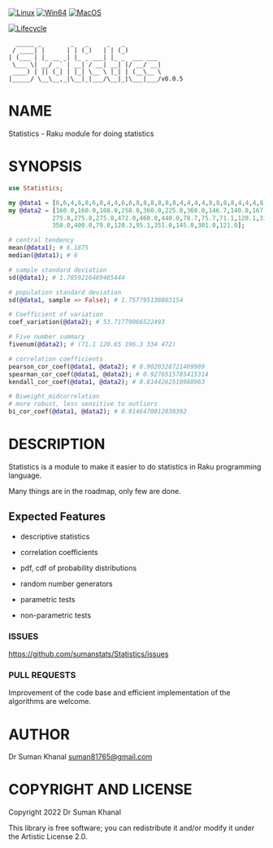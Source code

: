 [![Linux](https://github.com/sumanstats/Statistics/actions/workflows/linux.yml/badge.svg)](https://github.com/sumanstats/Statistics/actions/workflows/linux.yml)
[![Win64](https://github.com/sumanstats/Statistics/actions/workflows/windows-spec.yml/badge.svg)](https://github.com/sumanstats/Statistics/actions/workflows/windows-spec.yml)
[![MacOS](https://github.com/sumanstats/Statistics/actions/workflows/macos.yml/badge.svg)](https://github.com/sumanstats/Statistics/actions/workflows/macos.yml)

[![Lifecycle](https://img.shields.io/badge/lifecycle-experimental-brightgreen.svg)](https://github.com/sumanstats/Statistics)

      _____ _        _   _     _   _          
     / ____| |      | | (_)   | | (_)         
    | (___ | |_ __ _| |_ _ ___| |_ _  ___ ___ 
     \___ \| __/ _` | __| / __| __| |/ __/ __|
     ____) | || (_| | |_| \__ \ |_| | (__\__ \
    |_____/ \__\__,_|\__|_|___/\__|_|\___|___/v0.0.5

NAME
====

Statistics - Raku module for doing statistics

SYNOPSIS
========

```raku
use Statistics;

my @data1 = [6,6,4,6,8,6,8,4,4,6,6,8,8,8,8,8,8,4,4,4,4,8,8,8,8,4,4,4,8,6,8,4];
my @data2 = [160.0,160.0,108.0,258.0,360.0,225.0,360.0,146.7,140.8,167.6,167.6,
            275.8,275.8,275.8,472.0,460.0,440.0,78.7,75.7,71.1,120.1,318.0,304.0,
            350.0,400.0,79.0,120.3,95.1,351.0,145.0,301.0,121.0];

# central tendency
mean(@data1); # 6.1875
median(@data1); # 6

# sample standard deviation
sd(@data1); # 1.7859216469465444

# population standard deviation
sd(@data1, sample => False); # 1.757795138803154

# Coefficient of variation
coef_variation(@data2); # 53.71779066522493

# Five number summary
fivenum(@data2); # (71.1 120.65 196.3 334 472)

# correlation coefficients
pearson_cor_coef(@data1, @data2); # 0.9020328721469989
spearman_cor_coef(@data1, @data2); # 0.9276515785415314
kendall_cor_coef(@data1, @data2); # 0.8144262510988963

# Biweight_midcorrelation 
# more robust, less sensitive to outliers
bi_cor_coef(@data1, @data2); # 0.9146470012038392
```

DESCRIPTION
===========

Statistics is a module to make it easier to do statistics in Raku programming language.

Many things are in the roadmap, only few are done.

Expected Features
-----------------

  * descriptive statistics

  * correlation coefficients

  * pdf, cdf of probability distributions 

  * random number generators

  * parametric tests

  * non-parametric tests

### ISSUES

https://github.com/sumanstats/Statistics/issues

### PULL REQUESTS

Improvement of the code base and efficient implementation of the algorithms are welcome.

AUTHOR
======

Dr Suman Khanal <suman81765@gmail.com>

COPYRIGHT AND LICENSE
=====================

Copyright 2022 Dr Suman Khanal

This library is free software; you can redistribute it and/or modify it under the Artistic License 2.0.

